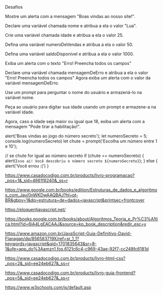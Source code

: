 Desafios

Mostre um alerta com a mensagem "Boas vindas ao nosso site!".

Declare uma variável chamada nome e atribua a ela o valor "Lua".

Crie uma variável chamada idade e atribua a ela o valor 25.

Defina uma variável numeroDeVendas e atribua a ela o valor 50.

Defina uma variável saldoDisponivel e atribua a ela o valor 1000.

Exiba um alerta com o texto "Erro! Preencha todos os campos"

Declare uma variável chamada mensagemDeErro e atribua a ela o valor "Erro! Preencha todos os campos" Agora exiba um alerta com o valor da variável mensagemDeErro.

Use um prompt para perguntar o nome do usuário e armazená-lo na variável nome.

Peça ao usuário para digitar sua idade usando um prompt e armazene-a na variável idade.

Agora, caso a idade seja maior ou igual que 18, exiba um alerta com a mensagem "Pode tirar a habilitação!".

alert('Boas vindas ao jogo do número secreto');
let numeroSecreto = 5;
console.log(numeroSecreto)
let chute = prompt('Escolha um número entre 1 e 10');

// se chute for igual ao número secreto
if (chute == numeroSecreto) {
alert(`Isso ai! Você descobriu o número secreto ${numeroSecreto}`);
} else {
alert('Você errou :(')
}

https://www.casadocodigo.com.br/products/livro-programacao?_pos=1&_sid=4661f8240&_ss=r

https://www.google.com.br/books/edition/Estruturas_de_dados_e_algoritmos_com_Jav/0nWKDwAAQBAJ?hl=pt-BR&gbpv=1&dq=estrutura+de+dados+javascript&printsec=frontcover

https://eloquentjavascript.net/

https://books.google.com.br/books/about/Algoritmos_Teoria_e_Pr%C3%A1tica.html?id=6iA4LgEACAAJ&source=kp_book_description&redir_esc=y

https://www.amazon.com.br/JavaScript-Guia-Definitivo-David-Flanagan/dp/856583719X/ref=sr_1_1?keywords=javascript&qid=1701835643&sr=8-1&ufe=app_do%3Aamzn1.fos.6121c6c4-c969-43ae-92f7-cc248fc6181d

https://www.casadocodigo.com.br/products/livro-html-css?_pos=2&_sid=ee24eb627&_ss=r

https://www.casadocodigo.com.br/products/livro-guia-frontend?_pos=5&_sid=ee24eb627&_ss=r

https://www.w3schools.com/js/default.asp

